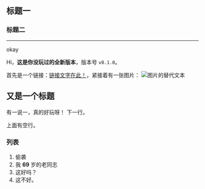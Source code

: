 ## 标题一
### 标题二

---

okay

Hi，__这是**你**没玩过的全新版本__，版本号 `v0.1.0`。

首先是一个链接：[链接文字在此！](https://justsong.cn)，紧接着有一张图片：
![图片的替代文本](https://justsong.cn)

## 又是一个标题

有一说一，真的好玩呀！
下一行。

上面有空行。

### 列表
1. 偷袭
2. 我 **69** 岁的老同志
3. 这好吗？
4. 这不好。